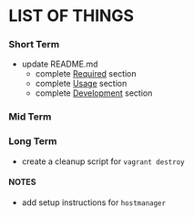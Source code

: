 # LIST OF THINGS

### Short Term
- update README.md
  - complete [Required](https://github.com/freecodecamp/fcc-vagrant#required) section
  - complete [Usage](https://github.com/freecodecamp/fcc-vagrant#usage) section
  - complete [Development](https://github.com/freecodecamp/fcc-vagrant#development) section

### Mid Term

### Long Term
- create a cleanup script for `vagrant destroy`

#### NOTES
- add setup instructions for `hostmanager`